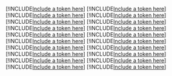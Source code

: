 [!INCLUDE[Include a token here](refs1528086160494/r1.md)]
[!INCLUDE[Include a token here](refs1528086160494/r2.md)]
[!INCLUDE[Include a token here](refs1528086160494/r3.md)]
[!INCLUDE[Include a token here](refs1528086160494/r4.md)]
[!INCLUDE[Include a token here](refs1528086160494/r5.md)]
[!INCLUDE[Include a token here](refs1528086160494/r6.md)]
[!INCLUDE[Include a token here](refs1528086160494/r7.md)]
[!INCLUDE[Include a token here](refs1528086160494/r8.md)]
[!INCLUDE[Include a token here](refs1528086160494/r9.md)]
[!INCLUDE[Include a token here](refs1528086160494/r10.md)]
[!INCLUDE[Include a token here](refs1528086160494/r11.md)]
[!INCLUDE[Include a token here](refs1528086160494/r12.md)]
[!INCLUDE[Include a token here](refs1528086160494/r13.md)]
[!INCLUDE[Include a token here](refs1528086160494/r14.md)]
[!INCLUDE[Include a token here](refs1528086160494/r15.md)]
[!INCLUDE[Include a token here](refs1528086160494/r16.md)]
[!INCLUDE[Include a token here](refs1528086160494/r17.md)]
[!INCLUDE[Include a token here](refs1528086160494/r18.md)]
[!INCLUDE[Include a token here](refs1528086160494/r19.md)]
[!INCLUDE[Include a token here](refs1528086160494/r20.md)]